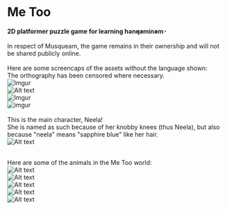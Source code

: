 # Me Too
**2D platformer puzzle game for learning hən̓q̓əmin̓əm̓**<br/>
<br/>
In respect of Musqueam, the game remains in their ownership and will not be shared publicly online.<br/><br/>
Here are some screencaps of the assets without the language shown:<br/>
The orthography has been censored where necessary.<br/>
![Imgur](https://i.imgur.com/nifkn4h.png)<br/>
![Alt text](https://i.imgur.com/uKC9uIT.gif)<br/>
![Imgur](https://i.imgur.com/Wi0DpDt.gif)<br/>
![imgur](https://i.imgur.com/7lkfn33.png)<br/>
<br/>
This is the main character, Neela!<br/>
She is named as such because of her knobby knees (thus Neela), but also because "neela" means "sapphire blue" like her hair.<br/>
![Alt text](https://i.imgur.com/s3OrTdH.gif)<br/>

<br/>Here are some of the animals in the Me Too world:<br/>
![Alt text](https://i.imgur.com/bFsynJ3.gif)
<br/>
![Alt text](https://i.imgur.com/Jxj3oSs.gif)
<br/>
![Alt text](https://i.imgur.com/po9E0OJ.gif)
<br/>
![Alt text](https://i.imgur.com/v1Qihmu.gif)
<br/>
![Alt text](https://i.imgur.com/glW6bCV.gif)
<br/>

